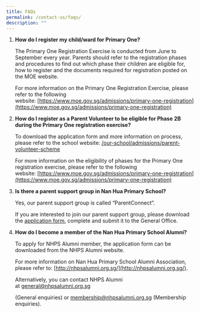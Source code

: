 ```yaml
---
title: FAQs
permalink: /contact-us/faqs/
description: ""
---
```

1.  **How do I register my child/ward for Primary One?**
    
  
    The Primary One Registration Exercise is conducted from June to September every year. Parents should refer to the registration phases and procedures to find out which phase their children are eligible for, how to register and the documents required for registration posted on the MOE website.
    
      
    
    For more information on the Primary One Registration Exercise, please refer to the following website: [https://www.moe.gov.sg/admissions/primary-one-registration](https://www.moe.gov.sg/admissions/primary-one-registration)
<p>    

2.  **How do I register as a Parent Volunteer to be eligible for Phase 2B during the Primary One registration exercise?**
    
      
    
    To download the application form and more information on process, please refer to the school website: [/our-school/admissions/parent-volunteer-scheme](https://nanhuapri.moe.edu.sg/our-school/admissions/parent-volunteer-scheme)
    
      
    
    For more information on the eligibility of phases for the Primary One registration exercise, please refer to the following website: [https://www.moe.gov.sg/admissions/primary-one-registration](https://www.moe.gov.sg/admissions/primary-one-registration)
<p>    

  

  

3.  **Is there a parent support group in Nan Hua Primary School?**
    
      
    
    Yes, our parent support group is called “ParentConnect”.
    
    If you are interested to join our parent support group, please download the [application form](/files/application%20forms/Parent%20Connect%20Application%20Form.pdf), complete and submit it to the General Office.
<p>    

  

  

4.  **How do I become a member of the Nan Hua Primary School Alumni?**
    
      
    
    To apply for NHPS Alumni member, the application form can be downloaded from the NHPS Alumni website.
    
      
    
    For more information on Nan Hua Primary School Alumni Association, please refer to: [http://nhpsalumni.org.sg/](http://nhpsalumni.org.sg/).
    
      
    
    Alternatively, you can contact NHPS Alumni at [general@nhpsalumni.org.sg](mailto:general@nhpsalumni.org.sg)
    
    (General enquiries) or [membership@nhpsalumni.org.sg](mailto:membership@nhpsalumni.org.sg) (Membership enquiries).